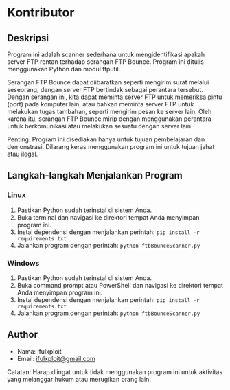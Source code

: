 # Kontributor

## Deskripsi
Program ini adalah scanner sederhana untuk mengidentifikasi apakah server FTP rentan terhadap serangan FTP Bounce. Program ini ditulis menggunakan Python dan modul ftputil.

Serangan FTP Bounce dapat diibaratkan seperti mengirim surat melalui seseorang, dengan server FTP bertindak sebagai perantara tersebut. Dengan serangan ini, kita dapat meminta server FTP untuk memeriksa pintu (port) pada komputer lain, atau bahkan meminta server FTP untuk melakukan tugas tambahan, seperti mengirim pesan ke server lain. Oleh karena itu, serangan FTP Bounce mirip dengan menggunakan perantara untuk berkomunikasi atau melakukan sesuatu dengan server lain.

Penting: Program ini disediakan hanya untuk tujuan pembelajaran dan demonstrasi. Dilarang keras menggunakan program ini untuk tujuan jahat atau ilegal.

## Langkah-langkah Menjalankan Program
### Linux
1. Pastikan Python sudah terinstal di sistem Anda.
2. Buka terminal dan navigasi ke direktori tempat Anda menyimpan program ini.
3. Instal dependensi dengan menjalankan perintah: `pip install -r requirements.txt`
4. Jalankan program dengan perintah: `python ftbBounceScanner.py`

### Windows
1. Pastikan Python sudah terinstal di sistem Anda.
2. Buka command prompt atau PowerShell dan navigasi ke direktori tempat Anda menyimpan program ini.
3. Instal dependensi dengan menjalankan perintah: `pip install -r requirements.txt`
4. Jalankan program dengan perintah: `python ftbBounceScanner.py`

## Author
- Nama: ifulxploit
- Email: ifulxploit@gmail.com

Catatan: Harap diingat untuk tidak menggunakan program ini untuk aktivitas yang melanggar hukum atau merugikan orang lain.
